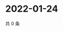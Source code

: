 # 2022-01-24

共 0 条

<!-- BEGIN WEIBO -->
<!-- 最后更新时间 Mon Jan 24 2022 10:24:18 GMT+0800 (China Standard Time) -->

<!-- END WEIBO -->
